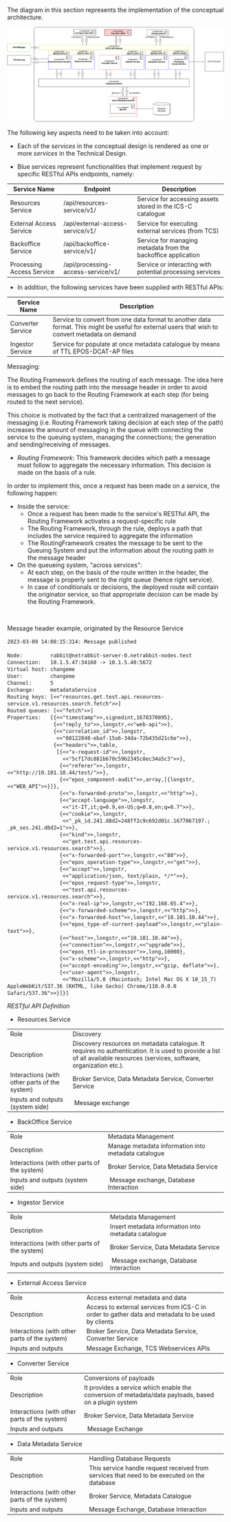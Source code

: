 The diagram in this section represents the implementation of the conceptual architecture.

![image](./images/architecture-diagram.png)

The following key aspects need to be taken into account:

* Each of the _services_ in the conceptual design is rendered as one or more _services_ in the Technical Design.

* Blue services represent functionalities that implement request by specific RESTful APIs endpoints, namely:

| Service Name | Endpoint | Description |
|--|--|--
| Resources Service | /api/resources-service/v1/ | Service for accessing assets stored in the ICS-C catalogue |
| External Access Service | /api/external-access-service/v1/ | Service for executing external services (from TCS) |
| Backoffice Service | /api/backoffice-service/v1/ | Service for managing metadata from the backoffice application |
| Processing Access Service | /api/processing-access-service/v1/ | Service or interacting with potential processing services |

* In addition, the following services have been supplied with RESTful APIs:

| Service Name | Description |
|--|--|
| Converter Service | Service to convert from one data format to another data format. This might be useful for external users that wish to convert metadata on demand |
| Ingestor Service | Service for populate at once metadata catalogue by means of TTL EPOS-DCAT-AP files |

Messaging: 

The Routing Framework defines the routing of each message. The idea here is to embed the routing path into the message header in order to avoid messages to go back to the Routing Framework at each step (for being routed to the next service).

This choice is motivated by the fact that a centralized management of the messaging (i.e. Routing Framework taking decision at each step of the path) increases the amount of messaging in the queue with connecting the service to the queuing system, managing the connections; the generation and sending/receiving of messages.

* _Routing Framework_: This framework decides which path a message must follow to aggregate the necessary information. This decision is made on the basis of a rule.

In order to implement this, once a request has been made on a service, the following happen:

* Inside the service:
  * Once a request has been made to the service's RESTful API, the Routing Framework activates a request-specific rule
  * The Routing Framework, through the rule, deploys a path that includes the service required to aggregate the information
  * The RoutingFramework creates the message to be sent to the Queuing System and put the information about the routing path in the message header
* On the queueing system, "across services":
  * At each step, on the basis of the route written in the header, the message is properly sent to the right queue (hence right service).
  * In case of conditionals or decisions, the deployed route will contain the originator service, so that appropriate decision can be made by the Routing Framework.

 

Message header example, originated by the Resource Service

```
2023-03-09 14:08:15:314: Message published

Node:         rabbit@netrabbit-server-0.netrabbit-nodes.test
Connection:   10.1.5.47:34160 -> 10.1.5.40:5672
Virtual host: changeme
User:         changeme
Channel:      5
Exchange:     metadataService
Routing keys: [<<"resources.get.test.api.resources-service.v1.resources.search.fetch">>]
Routed queues: [<<"fetch">>]
Properties:   [{<<"timestamp">>,signedint,1678370895},
               {<<"reply_to">>,longstr,<<"web-api">>},
               {<<"correlation_id">>,longstr,
                <<"08122848-ebaf-15a6-34da-72b435d21c6e">>},
               {<<"headers">>,table,
                [{<<"x-request-id">>,longstr,
                  <<"5cf17dc881b670c59b2345c8ec34a5c3">>},
                 {<<"referer">>,longstr,<<"http://10.101.10.44/test/">>},
                 {<<"epos_component-audit">>,array,[{longstr,<<"WEB_API">>}]},
                 {<<"x-forwarded-proto">>,longstr,<<"http">>},
                 {<<"accept-language">>,longstr,
                  <<"it-IT,it;q=0.9,en-US;q=0.8,en;q=0.7">>},
                 {<<"cookie">>,longstr,
                  <<"_pk_id.241.d8d2=248ff2c9c692d01c.1677067197.; _pk_ses.241.d8d2=1">>},
                 {<<"kind">>,longstr,
                  <<"get.test.api.resources-service.v1.resources.search">>},
                 {<<"x-forwarded-port">>,longstr,<<"80">>},
                 {<<"epos_operation-type">>,longstr,<<"get">>},
                 {<<"accept">>,longstr,
                  <<"application/json, text/plain, */*">>},
                 {<<"epos_request-type">>,longstr,
                  <<"test.api.resources-service.v1.resources.search">>},
                 {<<"x-real-ip">>,longstr,<<"192.168.65.4">>},
                 {<<"x-forwarded-scheme">>,longstr,<<"http">>},
                 {<<"x-forwarded-host">>,longstr,<<"10.101.10.44">>},
                 {<<"epos_type-of-current-payload">>,longstr,<<"plain-text">>},
                 {<<"host">>,longstr,<<"10.101.10.44">>},
                 {<<"connection">>,longstr,<<"upgrade">>},
                 {<<"epos_ttl-in-processor">>,long,10000},
                 {<<"x-scheme">>,longstr,<<"http">>},
                 {<<"accept-encoding">>,longstr,<<"gzip, deflate">>},
                 {<<"user-agent">>,longstr,
                  <<"Mozilla/5.0 (Macintosh; Intel Mac OS X 10_15_7) AppleWebKit/537.36 (KHTML, like Gecko) Chrome/110.0.0.0 Safari/537.36">>}]}]

```


*RESTful API Definition*


* Resources Service

|  |  | 
|--|-------------|
| Role | Discovery |
| Description | Discovery resources on metadata catalogue. It requires no authentication. It is used to provide a list of all available resources (services, software, organization etc.). |
| Interactions (with other parts of the system) | Broker Service, Data Metadata Service, Converter Service |
| Inputs and outputs (system side) | Message exchange |

* BackOffice Service

|  |  | 
|--|-------------|
| Role | Metadata Management |
| Description | Manage metadata information into metadata catalogue |
| Interactions (with other parts of the system) | Broker Service, Data Metadata Service|
| Inputs and outputs (system side) | Message exchange, Database Interaction |

* Ingestor Service

|  |  | 
|--|-------------|
| Role | Metadata Management |
| Description | Insert metadata information into metadata catalogue |
| Interactions (with other parts of the system) | Broker Service, Data Metadata Service|
| Inputs and outputs (system side) | Message exchange, Database Interaction |

* External Access Service

|  |  | 
|--|-------------|
| Role | Access external metadata and data |
| Description | Access to external services from ICS-C in order to gather data and metadata to be used by clients |
| Interactions (with other parts of the system) |  Broker Service, Data Metadata Service, Converter Service |
| Inputs and outputs | Message Exchange, TCS Webservices APIs |


* Converter Service

|  |  | 
|--|-------------|
| Role | Conversions of payloads |
| Description | It provides a service which enable the conversion of metadata/data payloads, based on a plugin system |
| Interactions (with other parts of the system) |  Broker Service, Data Metadata Service |
| Inputs and outputs |  Message Exchange |


* Data Metadata Service

|  |  | 
|--|-------------|
| Role | Handling Database Requests |
| Description | This service handle request received from services that need to be executed on the database |
| Interactions (with other parts of the system) | Broker Service, Metadata Catalogue |
| Inputs and outputs |Message Exchange, Database Interaction | 